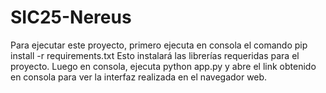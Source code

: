 ﻿# SIC25-Nereus
Para ejecutar este proyecto, primero ejecuta en consola el comando pip install -r requirements.txt
Esto instalará las librerías requeridas para el proyecto.
Luego en consola, ejecuta python app.py y abre el link obtenido en consola para ver la interfaz realizada en el navegador web.
